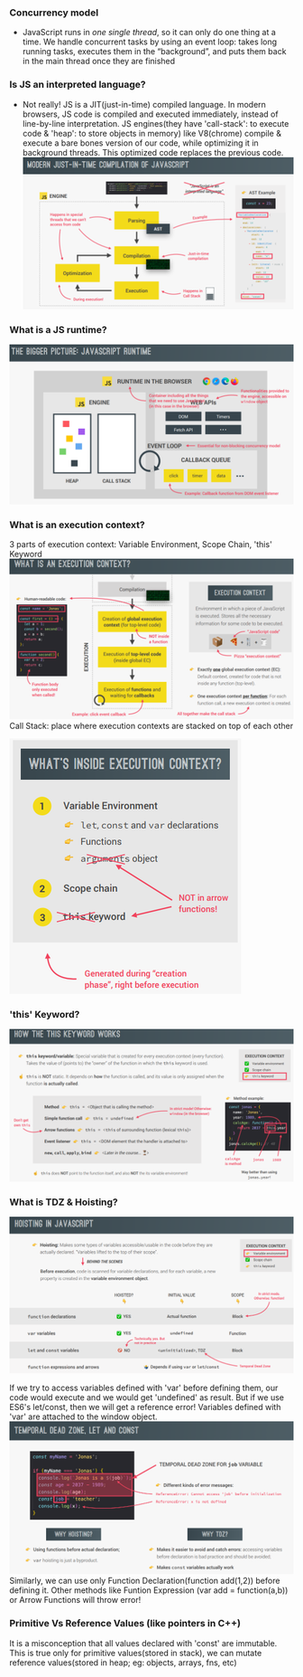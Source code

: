 ### Concurrency model

- JavaScript runs in _one single thread_, so it can only do one thing at a time.
  We handle concurrent tasks by using an event loop: takes long running tasks, executes them in the “background”, and puts them back in the main thread once they are finished

### Is JS an interpreted language?

- Not really! JS is a JIT(just-in-time) compiled language.
  In modern browsers, JS code is compiled and executed immediately, instead of line-by-line interpretation.
  JS engines(they have 'call-stack': to execute code & 'heap': to store objects in memory) like V8(chrome) compile & execute a bare bones version of our code, while optimizing it in background threads. This optimized code replaces the previous code.
  ![Alt text](image-1.png)

### What is a JS runtime?

![Alt text](image-2.png)

### What is an execution context?

3 parts of execution context: Variable Environment, Scope Chain, 'this' Keyword
![Alt text](image-3.png)
Call Stack: place where execution contexts are stacked on top of each other

![Alt text](image-4.png)

### 'this' Keyword?

![Alt text](image-7.png)

### What is TDZ & Hoisting?

![Alt text](image-6.png)

If we try to access variables defined with 'var' before defining them, our code would execute and we would get 'undefined' as result. But if we use ES6's let/const, then we will get a reference error!
Variables defined with 'var' are attached to the window object.
![Alt text](image-5.png)
Similarly, we can use only Function Declaration(function add(1,2)) before defining it. Other methods like Funtion Expression (var add = function(a,b)) or Arrow Functions will throw error!

### Primitive Vs Reference Values (like pointers in C++)

It is a misconception that all values declared with 'const' are immutable. This is true only for primitive values(stored in stack), we can mutate reference values(stored in heap; eg: objects, arrays, fns, etc)
